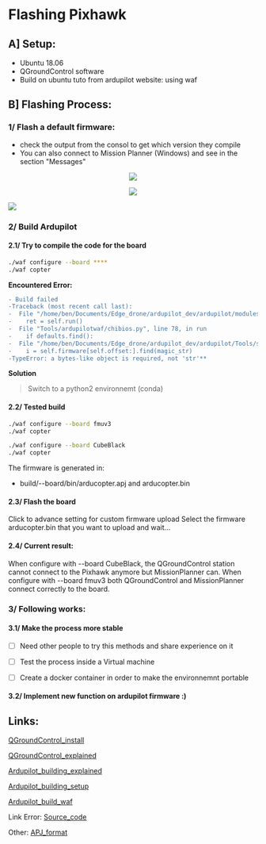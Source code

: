 # Flashing Pixhawk 

## A] Setup:
* Ubuntu 18.06
* QGroundControl software
* Build on ubuntu tuto from ardupilot website: using waf

## B] Flashing Process:
### 1/ Flash a default firmware:
* check the output from the consol to get which version they compile 
* You can also connect to Mission Planner (Windows) and see in the section "Messages" 
<p align="center">
  <img src="found_device.png">
</p>
<p align="center">
  <img src="firmware_version.png">
</p>
<p align="centxer">
  <img src="mission_planner.png">
</p>

### 2/ Build Ardupilot
#### 2.1/ Try to compile the code for the board
```sh
./waf configure --board ****
./waf copter
``` 

**Encountered Error:**

```diff
- Build failed
-Traceback (most recent call last):
-  File "/home/ben/Documents/Edge_drone/ardupilot_dev/ardupilot/modules/waf/waflib/Task.py", line 338, in process
-    ret = self.run()
-  File "Tools/ardupilotwaf/chibios.py", line 78, in run
-    if defaults.find():
-  File "/home/ben/Documents/Edge_drone/ardupilot_dev/ardupilot/Tools/scripts/apj_tool.py", line 93, in find
-    i = self.firmware[self.offset:].find(magic_str)
-TypeError: a bytes-like object is required, not 'str'**
```
**Solution**
> Switch to a python2 environnemt (conda)

#### 2.2/ Tested build
```sh
./waf configure --board fmuv3
./waf copter
```

```sh
./waf configure --board CubeBlack 
./waf copter
```
The firmware is generated in:
* build/--board/bin/arducopter.apj and arducopter.bin

#### 2.3/ Flash the board
Click to advance setting for custom firmware upload
Select the firmware arducopter.bin that you want to upload and wait...

#### 2.4/ Current result:
When configure with --board CubeBlack, the QGroundControl station cannot connect to the Pixhawk anymore but MissionPlanner can.
When configure with --board fmuv3 both QGroundControl and MissionPlanner connect correctly to the board.

### 3/ Following works:
#### 3.1/ Make the process more stable
- [ ] Need other people to try this methods and share experience on it

- [ ] Test the process inside a Virtual machine

- [ ] Create a docker container in order to make the environnemnt portable

#### 3.2/ Implement new function on ardupilot firmware :)


## Links:
[QGroundControl_install](https://docs.qgroundcontrol.com/en/getting_started/download_and_install.html)

[QGroundControl_explained](https://docs.qgroundcontrol.com/en/SetupView/Firmware.html)

[Ardupilot_building_explained](http://ardupilot.org/dev/docs/building-the-code.html)

[Ardupilot_building_setup](http://ardupilot.org/dev/docs/building-setup-linux.html)

[Ardupilot_build_waf](https://github.com/ArduPilot/ardupilot/blob/master/BUILD.md)

Link Error:
[Source_code](https://github.com/ArduPilot/ardupilot/blob/master/Tools/scripts/apj_tool.py)

Other:
[APJ_format](https://filext.com/file-extension/APJ)
